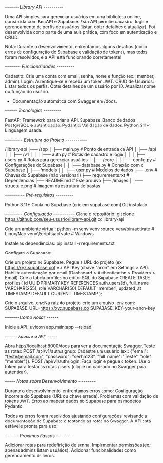 *------- Library API ----------*

Uma API simples para gerenciar usuários em uma biblioteca online, construída com FastAPI e Supabase. Esta API permite cadastro, login e gerenciamento de perfis de usuários (listar, obter detalhes e atualizar). Foi desenvolvida como parte de uma aula prática, com foco em autenticação e CRUD.

Nota: Durante o desenvolvimento, enfrentamos alguns desafios (como erros de configuração do Supabase e validação de tokens), mas todos foram resolvidos, e a API está funcionando corretamente!


*-------- Funcionalidades ---------*

Cadastro: Crie uma conta com email, senha, nome e função (ex.: member, admin).
Login: Autentique-se e receba um token JWT.
CRUD de Usuários:
Listar todos os perfis.
Obter detalhes de um usuário por ID.
Atualizar nome ou função do usuário.

- Documentação automática com Swagger em /docs.

*------ Tecnologias ---------*

FastAPI: Framework para criar a API.
Supabase: Banco de dados PostgreSQL e autenticação.
Pydantic: Validação de dados.
Python 3.11+: Linguagem usada.

*--------- Estrutura do Projeto -----------*

/library-api
├── /app
│   ├── main.py          # Ponto de entrada da API
│   ├── /api
│   │   ├── /v1
│   │   │   ├── auth.py  # Rotas de cadastro e login
│   │   │   ├── users.py # Rotas para gerenciar usuários
│   ├── /core
│   │   ├── config.py    # Configurações do Supabase
│   │   ├── database.py  # Conexão com o Supabase
│   ├── /models
│   │   ├── user.py      # Modelos de dados
├── .env                 # Chaves do Supabase (não versionar!)
├── requirements.txt     # Dependências
├── README.md            # Este arquivo
├── /images
│   ├── structure.png    # Imagem da estrutura de pastas


*---------- Pré-requisitos ---------*

Python 3.11+
Conta no Supabase (crie em supabase.com)
Git instalado


*--------- Configuração -----------*
Clone o repositório:
git clone https://github.com/seu-usuario/library-api.git
cd library-api


Crie um ambiente virtual:
python -m venv venv
source venv/bin/activate  # Linux/Mac
venv\Scripts\activate     # Windows


Instale as dependências:
pip install -r requirements.txt


Configure o Supabase:

Crie um projeto no Supabase.
Pegue a URL do projeto (ex.: https://xyz.supabase.co) e a API Key (chave "anon" em Settings > API).
Habilite autenticação por email (Dashboard > Authentication > Providers > Email).
Crie a tabela profiles no editor SQL do Supabase:CREATE TABLE profiles (
    id UUID PRIMARY KEY REFERENCES auth.users(id),
    full_name VARCHAR(255),
    role VARCHAR(50) DEFAULT 'member',
    updated_at TIMESTAMP DEFAULT CURRENT_TIMESTAMP
);


Crie o arquivo .env:Na raiz do projeto, crie um arquivo .env com:
SUPABASE_URL=https://xyz.supabase.co
SUPABASE_KEY=your-anon-key



*------- Como Rodar ------*

Inicie a API:
uvicorn app.main:app --reload


*------ Acesse a API: -----*

Abra http://localhost:8000/docs para ver a documentação Swagger.
Teste as rotas:
POST /api/v1/auth/signup: Cadastre um usuário (ex.: {"email": "teste@email.com", "password": "senha123", "full_name": "Teste", "role": "member"}).
POST /api/v1/auth/login: Faça login e pegue o token.
Use o token para testar as rotas /users (clique no cadeado no Swagger para autenticar).


*----- Notas sobre Desenvolvimento ---------*

Durante o desenvolvimento, enfrentamos erros como:
Configuração incorreta do Supabase (URL ou chave errada).
Problemas com validação de tokens JWT.
Erros ao mapear dados do Supabase para os modelos Pydantic.


Todos os erros foram resolvidos ajustando configurações, revisando a documentação do Supabase e testando as rotas no Swagger.
A API está estável e pronta para uso!

*------- Próximos Passos --------*

Adicionar rotas para redefinição de senha.
Implementar permissões (ex.: apenas admins listam usuários).
Adicionar funcionalidades como gerenciamento de livros.
